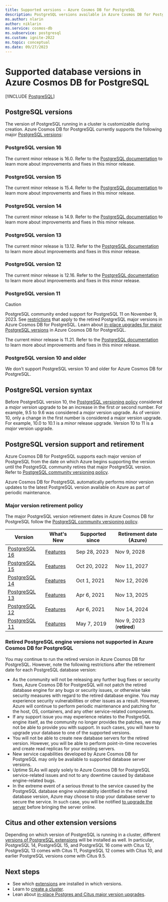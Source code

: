 ```yaml
---
title: Supported versions – Azure Cosmos DB for PostgreSQL
description: PostgreSQL versions available in Azure Cosmos DB for PostgreSQL
ms.author: nlarin
author: niklarin
ms.service: cosmos-db
ms.subservice: postgresql
ms.custom: ignite-2022
ms.topic: conceptual
ms.date: 09/27/2023
---
```


# Supported database versions in Azure Cosmos DB for PostgreSQL

[!INCLUDE [PostgreSQL](../includes/appliesto-postgresql.md)]

## PostgreSQL versions

The version of PostgreSQL running in a cluster is
customizable during creation. Azure Cosmos DB for PostgreSQL currently supports the
following major [PostgreSQL
versions](https://www.postgresql.org/docs/release/):

### PostgreSQL version 16

The current minor release is 16.0. Refer to the [PostgreSQL
documentation](https://www.postgresql.org/docs/release/16.0/) to
learn more about improvements and fixes in this minor release.

### PostgreSQL version 15

The current minor release is 15.4. Refer to the [PostgreSQL
documentation](https://www.postgresql.org/docs/release/15.4/) to
learn more about improvements and fixes in this minor release.

### PostgreSQL version 14

The current minor release is 14.9. Refer to the [PostgreSQL
documentation](https://www.postgresql.org/docs/release/14.9/) to
learn more about improvements and fixes in this minor release.

### PostgreSQL version 13

The current minor release is 13.12. Refer to the [PostgreSQL
documentation](https://www.postgresql.org/docs/release/13.12/) to
learn more about improvements and fixes in this minor release.

### PostgreSQL version 12

The current minor release is 12.16. Refer to the [PostgreSQL
documentation](https://www.postgresql.org/docs/release/12.16/) to
learn more about improvements and fixes in this minor release.

### PostgreSQL version 11

> [!CAUTION]
> PostgreSQL community ended support for PostgreSQL 11 on November 9, 2023. See [restrictions](./reference-versions.md#retired-postgresql-engine-versions-not-supported-in-azure-cosmos-db-for-postgresql) that apply to the retired PostgreSQL major versions in Azure Cosmos DB for PostgreSQL. Learn about [in-place upgrades for major PostgreSQL versions](./concepts-upgrade.md) in Azure Cosmos DB for PostgreSQL.

The current minor release is 11.21. Refer to the [PostgreSQL
documentation](https://www.postgresql.org/docs/release/11.21/) to
learn more about improvements and fixes in this minor release.

### PostgreSQL version 10 and older

We don't support PostgreSQL version 10 and older for Azure Cosmos DB for PostgreSQL.

## PostgreSQL version syntax

Before PostgreSQL version 10, the [PostgreSQL versioning
policy](https://www.postgresql.org/support/versioning/) considered a _major
version_ upgrade to be an increase in the first _or_ second number. For
example, 9.5 to 9.6 was considered a _major_ version upgrade. As of version 10,
only a change in the first number is considered a major version upgrade. For
example, 10.0 to 10.1 is a _minor_ release upgrade. Version 10 to 11 is a
_major_ version upgrade.

## PostgreSQL version support and retirement

Azure Cosmos DB for PostgreSQL supports each major version of PostgreSQL from the date on which Azure begins supporting the version until the PostgreSQL community retires that 
major PostgreSQL version. Refer to [PostgreSQL community
versioning policy](https://www.postgresql.org/support/versioning/).

Azure Cosmos DB for PostgreSQL automatically performs minor version updates to
the latest PostgreSQL version available on Azure as part of periodic maintenance.

### Major version retirement policy

The major PostgreSQL version retirement dates in Azure Cosmos DB for PostgreSQL follow the [PostgreSQL community versioning
policy](https://www.postgresql.org/support/versioning/).

| Version | What's New | Supported since | Retirement date (Azure)|
| ------- | ---------- | ------------------------ | ---------------------- |
| [PostgreSQL 16](https://www.postgresql.org/about/news/postgresql-16-released-2715/) | [Features](https://www.postgresql.org/docs/16/release-16.html) | Sep 28, 2023 | Nov 9, 2028  |
| [PostgreSQL 15](https://www.postgresql.org/about/news/postgresql-15-released-2526/) | [Features](https://www.postgresql.org/docs/15/release-15.html) | Oct 20, 2022 | Nov 11, 2027 |
| [PostgreSQL 14](https://www.postgresql.org/about/news/postgresql-14-released-2318/) | [Features](https://www.postgresql.org/docs/14/release-14.html) | Oct 1, 2021  | Nov 12, 2026 |
| [PostgreSQL 13](https://www.postgresql.org/about/news/postgresql-13-released-2077/) | [Features](https://www.postgresql.org/docs/13/release-13.html) | Apr 6, 2021  | Nov 13, 2025 |
| [PostgreSQL 12](https://www.postgresql.org/about/news/postgresql-12-released-1976/) | [Features](https://www.postgresql.org/docs/12/release-12.html) | Apr 6, 2021  | Nov 14, 2024 |
| [PostgreSQL 11](https://www.postgresql.org/about/news/postgresql-11-released-1894/) | [Features](https://www.postgresql.org/docs/11/release-11.html) | May 7, 2019  | Nov 9, 2023  (**retired**) |

### Retired PostgreSQL engine versions not supported in Azure Cosmos DB for PostgreSQL

You may continue to run the retired version in Azure Cosmos DB for PostgreSQL.
However, note the following restrictions after the retirement date for each
PostgreSQL database version:

- As the community will not be releasing any further bug fixes or security fixes, Azure Cosmos DB for PostgreSQL will not patch the retired database engine for any bugs or security issues, or otherwise take security measures with regard to the retired database engine. You may experience security vulnerabilities or other issues as a result. However, Azure will continue to perform periodic maintenance and patching for the host, OS, containers, and any other service-related components.
- If any support issue you may experience relates to the PostgreSQL engine itself, as the community no longer provides the patches, we may not be able to provide you with support. In such cases, you will have to upgrade your database to one of the supported versions.
- You will not be able to create new database servers for the retired version. However, you will be able to perform point-in-time recoveries and create read replicas for your existing servers.
- New service capabilities developed by Azure Cosmos DB for PostgreSQL may only be available to supported database server versions.
- Uptime SLAs will apply solely to Azure Cosmos DB for PostgreSQL service-related issues and not to any downtime caused by database engine-related bugs.  
- In the extreme event of a serious threat to the service caused by the PostgreSQL database engine vulnerability identified in the retired database version, Azure may choose to stop your database server to secure the service. In such case, you will be notified [to upgrade the server](./howto-upgrade.md) before bringing the server online.

## Citus and other extension versions

Depending on which version of PostgreSQL is running in a cluster,
different [versions of PostgreSQL extensions](reference-extensions.md)
will be installed as well. In particular, PostgreSQL 14, PostgreSQL 15, and PostgreSQL 16 come with Citus 12, PostgreSQL 13 comes with Citus 11, PostgreSQL 12 comes with Citus 10, and earlier PostgreSQL versions come with Citus 9.5.

## Next steps

* See which [extensions](reference-extensions.md) are installed in
  which versions.
* Learn to [create a cluster](quickstart-create-portal.md).
* Lean about [in-place Postgres and Citus major version upgrades](./concepts-upgrade.md).